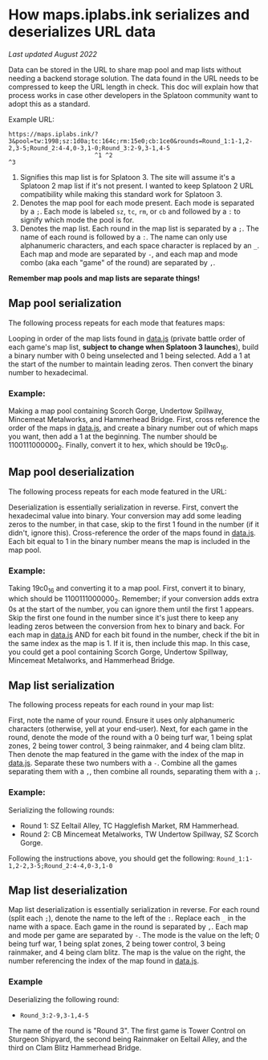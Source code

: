 # How maps.iplabs.ink serializes and deserializes URL data

*Last updated August 2022*

Data can be stored in the URL to share map pool and map lists without needing a backend storage solution. The data found in the URL needs to be compressed to keep the URL length in check. This doc will explain how that process works in case other developers in the Splatoon community want to adopt this as a standard.

Example URL:
```
https://maps.iplabs.ink/?3&pool=tw:1998;sz:1d0a;tc:164c;rm:15e0;cb:1ce0&rounds=Round_1:1-1,2-2,3-5;Round_2:4-4,0-3,1-0;Round_3:2-9,3-1,4-5
                        ^1 ^2                                           ^3
```
1. Signifies this map list is for Splatoon 3. The site will assume it's a Splatoon 2 map list if it's not present. I wanted to keep Splatoon 2 URL compatibility while making this standard work for Splatoon 3.
2. Denotes the map pool for each mode present. Each mode is separated by a `;`. Each mode is labeled `sz`, `tc`, `rm`, or `cb` and followed by a `:` to signify which mode the pool is for.
3. Denotes the map list. Each round in the map list is separated by a `;`. The name of each round is followed by a `:`. The name can only use alphanumeric characters, and each space character is replaced by an `_`. Each map and mode are separated by `-`, and each map and mode combo (aka each "game" of the round) are separated by `,`.

**Remember map pools and map lists are separate things!**

## Map pool serialization
The following process repeats for each mode that features maps:

Looping in order of the map lists found in [data.js](data.js) (private battle order of each game's map list, **subject to change when Splatoon 3 launches**), build a binary number with 0 being unselected and 1 being selected. Add a 1 at the start of the number to maintain leading zeros. Then convert the binary number to hexadecimal.

### Example: 
Making a map pool containing Scorch Gorge, Undertow Spillway, Mincemeat Metalworks, and Hammerhead Bridge. First, cross reference the order of the maps in [data.js](data.js), and create a binary number out of which maps you want, then add a 1 at the beginning. The number should be 1100111000000<sub>2</sub>. Finally, convert it to hex, which should be 19c0<sub>16</sub>.

## Map pool deserialization
The following process repeats for each mode featured in the URL:

Deserialization is essentially serialization in reverse. First, convert the hexadecimal value into binary. Your conversion may add some leading zeros to the number, in that case, skip to the first 1 found in the number (if it didn't, ignore this). Cross-reference the order of the maps found in [data.js](data.js). Each bit equal to 1 in the binary number means the map is included in the map pool.

### Example:
Taking 19c0<sub>16</sub> and converting it to a map pool. First, convert it to binary, which should be 1100111000000<sub>2</sub>. Remember; if your conversion adds extra 0s at the start of the number, you can ignore them until the first 1 appears. Skip the first one found in the number since it's just there to keep any leading zeros between the conversion from hex to binary and back. For each map in [data.js](data.js) AND for each bit found in the number, check if the bit in the same index as the map is 1. If it is, then include this map. In this case, you could get a pool containing Scorch Gorge, Undertow Spillway, Mincemeat Metalworks, and Hammerhead Bridge.

## Map list serialization
The following process repeats for each round in your map list:

First, note the name of your round. Ensure it uses only alphanumeric characters (otherwise, yell at your end-user). Next, for each game in the round, denote the mode of the round with a 0 being turf war, 1 being splat zones, 2 being tower control, 3 being rainmaker, and 4 being clam blitz. Then denote the map featured in the game with the index of the map in [data.js](data.js). Separate these two numbers with a `-`. Combine all the games separating them with a `,`, then combine all rounds, separating them with a `;`.

### Example:
Serializing the following rounds:

- Round 1: SZ Eeltail Alley, TC Hagglefish Market, RM Hammerhead.
- Round 2: CB Mincemeat Metalworks, TW Undertow Spillway, SZ Scorch Gorge.

Following the instructions above, you should get the following:
`Round_1:1-1,2-2,3-5;Round_2:4-4,0-3,1-0`

## Map list deserialization
Map list deserialization is essentially serialization in reverse. For each round (split each `;`), denote the name to the left of the `:`. Replace each `_` in the name with a space. Each game in the round is separated by `,`. Each map and mode per game are separated by `-`. The mode is the value on the left; 0 being turf war, 1 being splat zones, 2 being tower control, 3 being rainmaker, and 4 being clam blitz. The map is the value on the right, the number referencing the index of the map found in [data.js](data.js).

### Example
Deserializing the following round:

- `Round_3:2-9,3-1,4-5`

The name of the round is "Round 3". The first game is Tower Control on Sturgeon Shipyard, the second being Rainmaker on Eeltail Alley, and the third on Clam Blitz Hammerhead Bridge.
